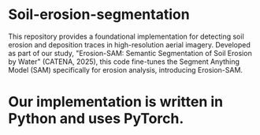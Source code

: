 # Soil-erosion-segmentation
This repository provides a foundational implementation for detecting soil erosion and deposition traces in high-resolution aerial imagery. Developed as part of our study, "Erosion-SAM: Semantic Segmentation of Soil Erosion by Water" (CATENA, 2025), this code fine-tunes the Segment Anything Model (SAM) specifically for erosion analysis, introducing Erosion-SAM.

# Our implementation is written in Python and uses PyTorch.




